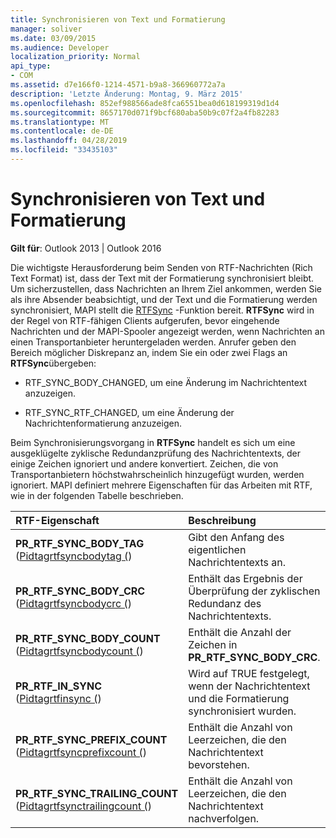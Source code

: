 ```yaml
---
title: Synchronisieren von Text und Formatierung
manager: soliver
ms.date: 03/09/2015
ms.audience: Developer
localization_priority: Normal
api_type:
- COM
ms.assetid: d7e166f0-1214-4571-b9a8-366960772a7a
description: 'Letzte Änderung: Montag, 9. März 2015'
ms.openlocfilehash: 852ef988566ade8fca6551bea0d618199319d1d4
ms.sourcegitcommit: 8657170d071f9bcf680aba50b9c07f2a4fb82283
ms.translationtype: MT
ms.contentlocale: de-DE
ms.lasthandoff: 04/28/2019
ms.locfileid: "33435103"
---
```

# <a name="synchronizing-text-and-formatting"></a>Synchronisieren von Text und Formatierung

  
  
**Gilt für**: Outlook 2013 | Outlook 2016 
  
Die wichtigste Herausforderung beim Senden von RTF-Nachrichten (Rich Text Format) ist, dass der Text mit der Formatierung synchronisiert bleibt. Um sicherzustellen, dass Nachrichten an Ihrem Ziel ankommen, werden Sie als ihre Absender beabsichtigt, und der Text und die Formatierung werden synchronisiert, MAPI stellt die [RTFSync](rtfsync.md) -Funktion bereit. **RTFSync** wird in der Regel von RTF-fähigen Clients aufgerufen, bevor eingehende Nachrichten und der MAPI-Spooler angezeigt werden, wenn Nachrichten an einen Transportanbieter heruntergeladen werden. Anrufer geben den Bereich möglicher Diskrepanz an, indem Sie ein oder zwei Flags an **RTFSync**übergeben:
  
- RTF_SYNC_BODY_CHANGED, um eine Änderung im Nachrichtentext anzuzeigen.
    
- RTF_SYNC_RTF_CHANGED, um eine Änderung der Nachrichtenformatierung anzuzeigen.
    
Beim Synchronisierungsvorgang in **RTFSync** handelt es sich um eine ausgeklügelte zyklische Redundanzprüfung des Nachrichtentexts, der einige Zeichen ignoriert und andere konvertiert. Zeichen, die von Transportanbietern höchstwahrscheinlich hinzugefügt wurden, werden ignoriert. MAPI definiert mehrere Eigenschaften für das Arbeiten mit RTF, wie in der folgenden Tabelle beschrieben. 
  
|**RTF-Eigenschaft**|**Beschreibung**|
|:-----|:-----|
|**PR_RTF_SYNC_BODY_TAG** ([Pidtagrtfsyncbodytag (](pidtagrtfsyncbodytag-canonical-property.md))  <br/> |Gibt den Anfang des eigentlichen Nachrichtentexts an.  <br/> |
|**PR_RTF_SYNC_BODY_CRC** ([Pidtagrtfsyncbodycrc (](pidtagrtfsyncbodycrc-canonical-property.md))  <br/> |Enthält das Ergebnis der Überprüfung der zyklischen Redundanz des Nachrichtentexts.  <br/> |
|**PR_RTF_SYNC_BODY_COUNT** ([Pidtagrtfsyncbodycount (](pidtagrtfsyncbodycount-canonical-property.md))  <br/> |Enthält die Anzahl der Zeichen in **PR_RTF_SYNC_BODY_CRC**.  <br/> |
|**PR_RTF_IN_SYNC** ([Pidtagrtfinsync (](pidtagrtfinsync-canonical-property.md))  <br/> |Wird auf TRUE festgelegt, wenn der Nachrichtentext und die Formatierung synchronisiert wurden.  <br/> |
|**PR_RTF_SYNC_PREFIX_COUNT** ([Pidtagrtfsyncprefixcount (](pidtagrtfsyncprefixcount-canonical-property.md))  <br/> |Enthält die Anzahl von Leerzeichen, die den Nachrichtentext bevorstehen.  <br/> |
|**PR_RTF_SYNC_TRAILING_COUNT** ([Pidtagrtfsynctrailingcount (](pidtagrtfsynctrailingcount-canonical-property.md))  <br/> |Enthält die Anzahl von Leerzeichen, die den Nachrichtentext nachverfolgen.  <br/> |
   

